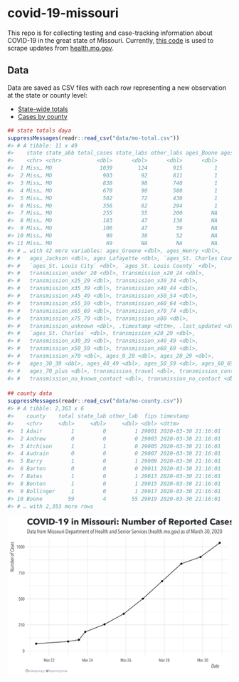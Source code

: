 
<!-- README.md is generated from README.Rmd. Please edit that file -->

# covid-19-missouri

<!-- badges: start -->

<!-- badges: end -->

This repo is for collecting testing and case-tracking information about
COVID-19 in the great state of Missouri. Currently, [this
code](R/scrape.R) is used to scrape updates from
[health.mo.gov](https://health.mo.gov).

## Data

Data are saved as CSV files with each row representing a new observation
at the state or county level:

  - [State-wide totals](data/mo-total.csv)
  - [Cases by county](data/mo-county.csv)

<!-- end list -->

``` r
## state totals daya
suppressMessages(readr::read_csv("data/mo-total.csv"))
#> # A tibble: 11 x 49
#>    state state_abb total_cases state_labs other_labs ages_Boone ages_Camden
#>    <chr> <chr>           <dbl>      <dbl>      <dbl>      <dbl>       <dbl>
#>  1 Miss… MO               1039        124        915          1           1
#>  2 Miss… MO                903         92        811          1           1
#>  3 Miss… MO                838         98        740          1           1
#>  4 Miss… MO                670         90        580          1          NA
#>  5 Miss… MO                502         72        430          1          NA
#>  6 Miss… MO                356         62        294          1          NA
#>  7 Miss… MO                255         55        200         NA          NA
#>  8 Miss… MO                183         47        136         NA          NA
#>  9 Miss… MO                106         47         59         NA          NA
#> 10 Miss… MO                 90         38         52         NA          NA
#> 11 Miss… MO                 69         NA         NA         NA          NA
#> # … with 42 more variables: ages_Greene <dbl>, ages_Henry <dbl>,
#> #   ages_Jackson <dbl>, ages_Lafayette <dbl>, `ages_St. Charles County` <dbl>,
#> #   `ages_St. Louis City` <dbl>, `ages_St. Louis County` <dbl>,
#> #   transmission_under_20 <dbl>, transmission_x20_24 <dbl>,
#> #   transmission_x25_29 <dbl>, transmission_x30_34 <dbl>,
#> #   transmission_x35_39 <dbl>, transmission_x40_44 <dbl>,
#> #   transmission_x45_49 <dbl>, transmission_x50_54 <dbl>,
#> #   transmission_x55_59 <dbl>, transmission_x60_64 <dbl>,
#> #   transmission_x65_69 <dbl>, transmission_x70_74 <dbl>,
#> #   transmission_x75_79 <dbl>, transmission_x80 <dbl>,
#> #   transmission_unknown <dbl>, .timestamp <dttm>, .last_updated <dttm>,
#> #   `ages_St. Charles` <dbl>, transmission_x20_29 <dbl>,
#> #   transmission_x30_39 <dbl>, transmission_x40_49 <dbl>,
#> #   transmission_x50_59 <dbl>, transmission_x60_69 <dbl>,
#> #   transmission_x70 <dbl>, ages_0_20 <dbl>, ages_20_29 <dbl>,
#> #   ages_30_39 <dbl>, ages_40_49 <dbl>, ages_50_59 <dbl>, ages_60_69 <dbl>,
#> #   ages_70_plus <dbl>, transmission_travel <dbl>, transmission_contact <dbl>,
#> #   transmission_no_known_contact <dbl>, transmission_no_contact <dbl>

## county data
suppressMessages(readr::read_csv("data/mo-county.csv"))
#> # A tibble: 2,363 x 6
#>    county    total state_lab other_lab  fips timestamp          
#>    <chr>     <dbl>     <dbl>     <dbl> <dbl> <dttm>             
#>  1 Adair         1         0         1 29001 2020-03-30 21:16:01
#>  2 Andrew        0         0         0 29003 2020-03-30 21:16:01
#>  3 Atchison      1         1         0 29005 2020-03-30 21:16:01
#>  4 Audrain       0         0         0 29007 2020-03-30 21:16:01
#>  5 Barry         1         0         1 29009 2020-03-30 21:16:01
#>  6 Barton        0         0         0 29011 2020-03-30 21:16:01
#>  7 Bates         1         0         1 29013 2020-03-30 21:16:01
#>  8 Benton        1         0         1 29015 2020-03-30 21:16:01
#>  9 Bollinger     1         0         1 29017 2020-03-30 21:16:01
#> 10 Boone        59         4        55 29019 2020-03-30 21:16:01
#> # … with 2,353 more rows
```

![](img/timeseries.png)

